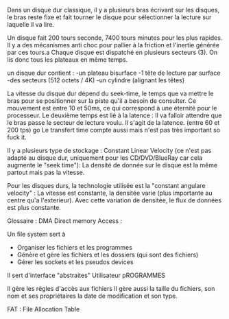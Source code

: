 Dans un disque dur classique, il y a plusieurs bras écrivant sur les disques, le bras reste fixe et fait tourner le disque pour sélectionner la lecture sur laquelle il va lire.

Un disque fait 200 tours seconde, 7400 tours minutes pour les plus rapides.
Il y a des mécanismes anti choc pour pallier à la friction et l'inertie générée par ces tours.a
Chaque disque est dispatché en plusieurs secteurs (3).
On lis donc tous les plateaux en même temps.

un disque dur contient :
    -un plateau bisurface
    -1 tête de lecture par surface
    -des secteurs (512 octets / 4K)
    -un cylindre (alignant les têtes)

La vitesse du disque dur dépend du seek-time, le temps que va mettre le bras pour se positionner sur la piste qu'il a besoin de consulter. Ce mouvement est entre 10 et 50ms, ce qui correspond à une éternité pour le processeur.
Le deuxième temps est lié à la latence : Il va falloir attendre que le bras passe le secteur de lecture voulu. Il s'agit de la latence. (entre 60 et 200 tps)
 go 
Le transfert time compte aussi mais n'est pas très important so fuck it.

Il y a plusieurs type de stockage :
Constant Linear Velocity (ce n'est pas adapté au disque dur, uniquement pour les CD/DVD/BlueRay car cela augmente le "seek time"):
La densité de donnée sur le disque est la même partout mais pas la vitesse.

Pour les disques durs, la technologie utilisée est la "constant angulare velocity" :
La vitesse est constante, la densitée varie (plus importante au centre qu'a l'exterieur). Avec cette variation de densitée, le flux de données est plus constante.


Glossaire : 
DMA 
Direct memory Access : 

Un file system sert à 
- Organiser les fichiers et les programmes 
- Génère et gère les fichiers et les dossiers (qui sont des fichiers)
- Gérer les sockets et les pseudos devices

Il sert d'interface "abstraites"
 Utilisateur
 pROGRAMMES

 Il gère les régles d'accès aux fichiers
 Il gère aussi la taille du fichiers, son nom et ses propriétaires la date de modification et son type.

FAT : File Allocation Table


                            
